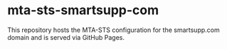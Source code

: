 # mta-sts-smartsupp-com
This repository hosts the MTA-STS configuration for the smartsupp.com domain and is served via GitHub Pages.

